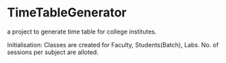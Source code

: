 # TimeTableGenerator
a project to generate time table for college institutes.

Initialisation:
Classes are created for Faculty, Students(Batch), Labs.
No. of sessions per subject are alloted.
